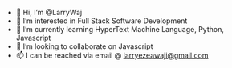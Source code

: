 - 👋 Hi, I’m @LarryWaj
- 👀 I’m interested in Full Stack Software Development
- 🌱 I’m currently learning HyperText Machine Language, Python, Javascript
- 💞️ I’m looking to collaborate on Javascript
- 📫 I can be reached via email @ larryezeawaji@gmail.com

<!---
LarryWaj/LarryWaj is a ✨ special ✨ repository because its `README.md` (this file) appears on your GitHub profile.
You can click the Preview link to take a look at your changes.
--->
